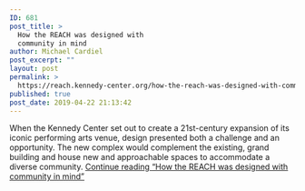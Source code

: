 ```yaml
---
ID: 681
post_title: >
  How the REACH was designed with
  community in mind
author: Michael Cardiel
post_excerpt: ""
layout: post
permalink: >
  https://reach.kennedy-center.org/how-the-reach-was-designed-with-community-in-mind/
published: true
post_date: 2019-04-22 21:13:42
---
```

<!-- wp:paragraph -->
<p>When the Kennedy Center set out to create a 21st-century expansion of its iconic performing arts venue, design presented both a challenge and an opportunity. The new complex would complement the existing, grand building and house new and approachable spaces to accommodate a diverse community. <a href="https://www.washingtonpost.com/brand-studio/wp/2019/04/22/feature/how-the-reach-was-designed-with-community-in-mind/">Continue reading </a><ins><a href="https://www.washingtonpost.com/brand-studio/wp/2019/04/22/feature/how-the-reach-was-designed-with-community-in-mind/">“How the REACH was designed with community in mind”</a></ins></p>
<!-- /wp:paragraph -->